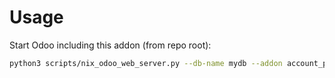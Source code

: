 # Usage

Start Odoo including this addon (from repo root):

```bash
python3 scripts/nix_odoo_web_server.py --db-name mydb --addon account_payment_invoice_online_payment_patch
```
